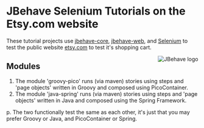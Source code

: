 # JBehave Selenium Tutorials on the Etsy.com website

These tutorial projects use [jbehave-core](http://github.com/jbehave/jbehave-core), [jbehave-web](http://github.com/jbehave/jbehave-web), and [Selenium](http://seleniumhq.org/) to test the public website [etsy.com](http://etsy.com) to test it's shopping cart.

<img src="http://jbehave.org/reference/preview/images/jbehave-logo.png" alt="JBehave logo" align="right" />

## Modules

1. The module 'groovy-pico' runs (via maven) stories using steps and 'page objects' written in Groovy and composed using PicoContainer. 
2. The module 'java-spring' runs (via maven) stories using steps and 'page objects' written in Java and composed using the Spring Framework. 

p. The two functionally test the same as each other, it's just that you may prefer Groovy or Java, and PicoContainer or Spring.
